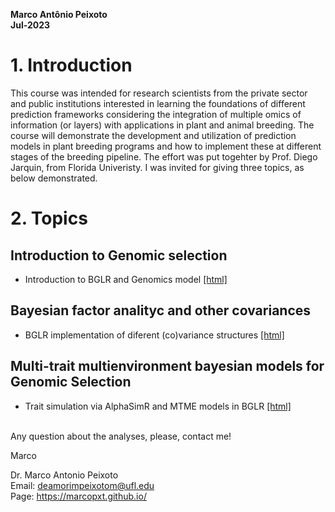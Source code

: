
**Marco Antônio Peixoto**  
**Jul-2023**


# 1. Introduction
This course was intended for research scientists from the private sector and public institutions interested in learning the foundations of different prediction frameworks considering the integration of multiple omics of information (or layers) with applications in plant and animal breeding. The course will demonstrate the development and utilization of prediction models in plant breeding programs and how to implement these at different stages of the breeding pipeline. The effort was put togehter by Prof. Diego Jarquin, from Florida Univeristy. I was invited for giving three topics, as below demonstrated.
<br>

# 2. Topics

## Introduction to Genomic selection

- Introduction to BGLR and Genomics model [[html]](https://htmlpreview.github.io/?https://github.com/marcopxt/marcopxt.github.io/blob/master/talks_teach/Multi_Omics23/Introduction2GS.html)

## Bayesian factor analityc and other covariances

- BGLR implementation of diferent (co)variance structures [[html]](https://htmlpreview.github.io/?https://github.com/marcopxt/marcopxt.github.io/blob/master/talks_teach/Multi_Omics23/FA_CovStructures.html) 

## Multi-trait multienvironment bayesian models for Genomic Selection 

- Trait simulation via AlphaSimR and MTME models in BGLR [[html]](https://htmlpreview.github.io/?https://github.com/marcopxt/marcopxt.github.io/blob/master/talks_teach/Multi_Omics23/MTMEnv.html)

  
<br>
Any question about the analyses, please, contact me!

Marco

Dr. Marco Antonio Peixoto  
Email: deamorimpeixotom@ufl.edu  
Page: https://marcopxt.github.io/

